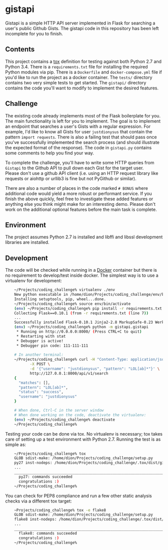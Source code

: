 # gistapi
Gistapi is a simple HTTP API server implemented in Flask for searching a user's public Github Gists. The gistapi code in this repository has 
been left incomplete for you to finish.

## Contents
This project contains a [tox](https://testrun.org/tox/latest/) definition for testing against both Python 2.7 and Python 3.4.
There is a `requirements.txt` file for installing the required Python modules via pip.  There is a `Dockerfile` and `docker-compose.yml` file 
if you'd like to run the project as a docker container.  The `tests/` directory contains two very simple tests to get started.  The `gistapi/`
directory contains the code you'll want to modify to implement the desired features.

## Challenge
The existing code already implements most of the Flask boilerplate for you. The main functionality is left for you to implement.  The goal is to 
implement an endpoint that searches a user's Gists with a regular expression.  For example, I'd like to know all Gists for user `justdionysus` that 
contain the pattern `import requests`. There is also a failing test that should pass once you've successfully implemented the search 
process (and should illustrate the expected format of the response).  The code in `gistapi.py` contains some comments to help you find your way.

To complete the challenge, you'll have to write some HTTP queries from `Gistapi` to the Github API to pull down each Gist for the target user.  
Please don't use a github API client (i.e. using an HTTP request library like requests or aiohttp or urllib3 is fine but not PyGithub or similar).

There are also a number of places in the code marked `# BONUS` where additional code would yield a more robust or performant service.  If you 
finish the above quickly, feel free to investigate these added features or anything else you think might make for an interesting demo.  Please 
don't work on the additional optional features before the main task is complete.

## Environment
The project assumes Python 2.7 is installed and libffi and libssl development libraries are installed.

## Development
The code will be checked while running in a [Docker](https://www.docker.com/) container but there is no requirement to develop/test inside 
docker.  The simplest way is to use a virtualenv for development:

```bash
    ~/Projects/coding_challenge% virtualenv ./env
    New python executable in /home/dion/Projects/coding_challenge/env/bin/python
    Installing setuptools, pip, wheel...done.
    ~/Projects/coding_challenge% source env/bin/activate
    (env) ~/Projects/coding_challenge% pip install -r requirements.txt
    Collecting Flask==0.10.1 (from -r requirements.txt (line 7))
    ...
    Successfully installed Flask-0.10.1 Jinja2-2.8 MarkupSafe-0.23 Werkzeug-0.11.4 gunicorn-19.4.5 itsdangerous-0.24 requests-2.9.1 six-1.10.0
    (env) ~/Projects/coding_challenge% python -m gistapi.gistapi
     * Running on http://0.0.0.0:8000/ (Press CTRL+C to quit)
     * Restarting with stat
     * Debugger is active!
     * Debugger pin code: 111-111-111
	
    # In another terminal:
    ~/Projects/coding_challenge% curl -H "Content-Type: application/json" \
           -X POST \
           -d '{"username": "justdionysus", "pattern": "LOL[ab]*"}' \
           http://127.0.0.1:8000/api/v1/search
    {
      "matches": [],
      "pattern": "LOL[ab]*",
      "status": "success",
      "username": "justdionysus"
    }

    # When done, Ctrl-C in the server window
    # When done working on the code, deactivate the virtualenv:
    (env) ~/Projects/coding_challenge% deactivate
    ~/Projects/coding_challenge%
```

Testing your code can be done via tox.  No virtualenv is necessary; tox takes care of setting up a test environment with Python 2.7.  Running 
the test is as simple as:

```bash
    ~/Projects/coding_challenge% tox
    GLOB sdist-make: /home/dion/Projects/coding_challenge/setup.py
    py27 inst-nodeps: /home/dion/Projects/coding_challenge/.tox/dist/gistapi-0.1.0.zip    
    ...
    _______________________________________________________________________ summary ________________________________________________________________________
      py27: commands succeeded
      congratulations :)
    ~/Projects/coding_challenge%
```

You can check for PEP8 compliance and run a few other static analysis checks via a different tox target:

```bash
    ~Projects/coding_challenge% tox -e flake8
    GLOB sdist-make: /home/dion/Projects/coding_challenge/setup.py
    flake8 inst-nodeps: /home/dion/Projects/coding_challenge/.tox/dist/gistapi-0.1.0.zip
    ...
    _______________________________________________________________________ summary ________________________________________________________________________
      flake8: commands succeeded
      congratulations :)
    ~/Projects/coding_challenge%
```
